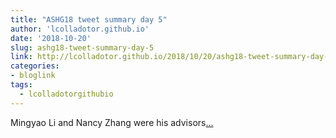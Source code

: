 ```yaml
---
title: "ASHG18 tweet summary day 5"
author: 'lcolladotor.github.io'
date: '2018-10-20'
slug: ashg18-tweet-summary-day-5
link: http://lcolladotor.github.io/2018/10/20/ashg18-tweet-summary-day-5/
categories:
- bloglink
tags:
  - lcolladotorgithubio
---
```


Mingyao Li and Nancy Zhang were his advisors[... <i class="fas fa-external-link-alt"></i>](http://lcolladotor.github.io/2018/10/20/ashg18-tweet-summary-day-5/)


